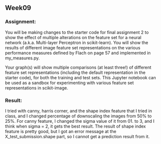 ## Week09
### Assignment:
You will be making changes to the starter code for final assignment 2 to show the effect of multiple alterations on the feature set for a neural network (a.k.a. Multi-layer Perceptron in scikit-learn). You will show the results of different image feature set representations on the various performance measures defined by Flach on page 57 and implemented in my_measures.py. 

Your graph(s) will show multiple comparisons (at least three!) of different feature set representations (including the default representation in the starter code), for both the training and test sets. This Jupyter notebook can be used as a sandbox for experimenting with various feature set representations in scikit-image. 

### Result:
I tried with canny, harris corner, and the shape index feature that I tried in class, and I changed percentage of downscaling the images from 50% to 25%. For canny feature, I changed the sigma value of it from 01. to 3, and I think when sigma = 2, it gets the best result. The result of shape index feature is pretty good, but I got an error message at the X_test_submission.shape part, so I cannot get a prediction result from it.



